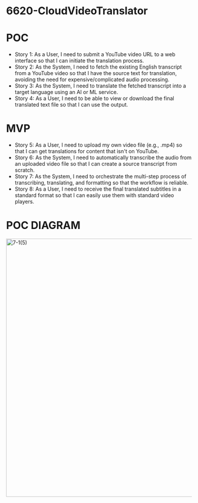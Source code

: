 # 6620-CloudVideoTranslator


# POC

- Story 1: As a User, I need to submit a YouTube video URL to a web interface so that I can initiate the translation process.
- Story 2: As the System, I need to fetch the existing English transcript from a YouTube video so that I have the source text for translation, avoiding the need for expensive/complicated audio processing.
- Story 3: As the System, I need to translate the fetched transcript into a target language using an AI or ML service. 
- Story 4: As a User, I need to be able to view or download the final translated text file so that I can use the output.


# MVP

- Story 5: As a User, I need to upload my own video file (e.g., .mp4) so that I can get translations for content that isn't on YouTube.
- Story 6: As the System, I need to automatically transcribe the audio from an uploaded video file so that I can create a source transcript from scratch.
- Story 7: As the System, I need to orchestrate the multi-step process of transcribing, translating, and formatting so that the workflow is reliable.
- Story 8: As a User, I need to receive the final translated subtitles in a standard format so that I can easily use them with standard video players.

# POC DIAGRAM

<img width="1828" height="698" alt="7-1(5)" src="https://github.com/user-attachments/assets/a346dd62-6264-4112-bf64-35b2427842d3" />



